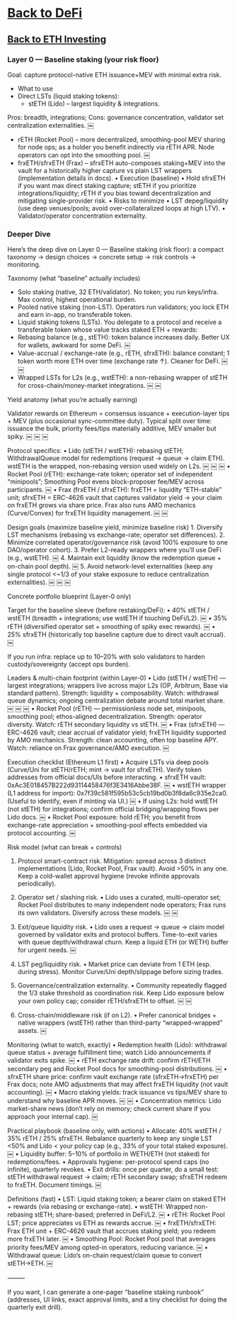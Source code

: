 # [Back to DeFi](defi)

## [Back to ETH Investing](eth_investing)

### Layer 0 — Baseline staking (your risk floor)

Goal: capture protocol-native ETH issuance+MEV with minimal extra risk.
- What to use
- Direct LSTs (liquid staking tokens):
    - stETH (Lido) – largest liquidity & integrations. 

Pros: breadth, integrations; Cons: governance concentration, validator set centralization externalities.  ￼

- rETH (Rocket Pool) – more decentralized, smoothing-pool MEV sharing for node ops; as a holder you benefit indirectly via rETH APR. Node operators can opt into the smoothing pool.  ￼
- frxETH/sfrxETH (Frax) – sfrxETH auto-composes staking+MEV into the vault for a historically higher capture vs plain LST wrappers (implementation details in docs).
	•	Execution (baseline)
	•	Hold sfrxETH if you want max direct staking capture; stETH if you prioritize integrations/liquidity; rETH if you bias toward decentralization and mitigating single-provider risk.
	•	Risks to minimize
	•	LST depeg/liquidity (use deep venues/pools; avoid over-collateralized loops at high LTV).
	•	Validator/operator concentration externality.


### Deeper Dive
Here’s the deep dive on Layer 0 — Baseline staking (risk floor): a compact taxonomy → design choices → concrete setup → risk controls → monitoring.

Taxonomy (what “baseline” actually includes)
-	Solo staking (native, 32 ETH/validator). No token; you run keys/infra. Max control, highest operational burden.
-	Pooled native staking (non-LST). Operators run validators; you lock ETH and earn in-app, no transferable token.
-	Liquid staking tokens (LSTs). You delegate to a protocol and receive a transferable token whose value tracks staked ETH + rewards:
-	Rebasing balance (e.g., stETH): token balance increases daily. Better UX for wallets, awkward for some DeFi.  ￼
-	Value-accrual / exchange-rate (e.g., rETH, sfrxETH): balance constant; 1 token worth more ETH over time (exchange rate ↑). Cleaner for DeFi.  ￼ ￼
-	Wrapped LSTs for L2s (e.g., wstETH): a non-rebasing wrapper of stETH for cross-chain/money-market integrations.  ￼ ￼

Yield anatomy (what you’re actually earning)

Validator rewards on Ethereum = consensus issuance + execution-layer tips + MEV (plus occasional sync-committee duty). Typical split over time: issuance the bulk, priority fees/tips materially additive, MEV smaller but spiky.  ￼ ￼ ￼

Protocol specifics:
	•	Lido (stETH / wstETH): rebasing stETH; WithdrawalQueue model for redemptions (request → queue → claim ETH). wstETH is the wrapped, non-rebasing version used widely on L2s.  ￼ ￼ ￼
	•	Rocket Pool (rETH): exchange-rate token; operator set of independent “minipools”; Smoothing Pool evens block-proposer fee/MEV across participants.  ￼
	•	Frax (frxETH / sfrxETH): frxETH = liquidity “ETH-stable” unit; sfrxETH = ERC-4626 vault that captures validator yield → your claim on frxETH grows via share price. Frax also runs AMO mechanics (Curve/Convex) for frxETH liquidity management.  ￼ ￼

Design goals (maximize baseline yield, minimize baseline risk)
	1.	Diversify LST mechanisms (rebasing vs exchange-rate; operator set differences).
	2.	Minimize correlated operator/governance risk (avoid 100% exposure to one DAO/operator cohort).
	3.	Prefer L2-ready wrappers where you’ll use DeFi (e.g., wstETH).  ￼
	4.	Maintain exit liquidity (know the redemption queue + on-chain pool depth).  ￼
	5.	Avoid network-level externalities (keep any single protocol <~1/3 of your stake exposure to reduce centralization externalities).  ￼ ￼ ￼

Concrete portfolio blueprint (Layer-0 only)

Target for the baseline sleeve (before restaking/DeFi):
	•	40% stETH / wstETH (breadth + integrations; use wstETH if touching DeFi/L2).  ￼
	•	35% rETH (diversified operator set + smoothing of spiky exec rewards).  ￼
	•	25% sfrxETH (historically top baseline capture due to direct vault accrual).  ￼

If you run infra: replace up to 10–20% with solo validators to harden custody/sovereignty (accept ops burden).

Leaders & multi-chain footprint (within Layer-0)
	•	Lido (stETH / wstETH) — largest integrations; wrappers live across major L2s (OP, Arbitrum, Base via standard pattern). Strength: liquidity + composability. Watch: withdrawal queue dynamics; ongoing centralization debate around total market share.  ￼ ￼ ￼
	•	Rocket Pool (rETH) — permissionless node set, minipools, smoothing pool; ethos-aligned decentralization. Strength: operator diversity. Watch: rETH secondary liquidity vs stETH.  ￼
	•	Frax (sfrxETH) — ERC-4626 vault; clear accrual of validator yield; frxETH liquidity supported by AMO mechanics. Strength: clean accounting, often top baseline APY. Watch: reliance on Frax governance/AMO execution.  ￼

Execution checklist (Ethereum L1 first)
	•	Acquire LSTs via deep pools (Curve/Uni for stETH/rETH; mint → vault for sfrxETH). Verify token addresses from official docs/UIs before interacting.
	•	sfrxETH vault: 0xAc3E018457B222d93114458476f3E3416Abbe38F.  ￼
	•	wstETH wrapper (L1 address for import): 0x7f39c581f595b53c5cb19bd0b3f8da6c935e2ca0. (Useful to identify, even if minting via UI.)  ￼
	•	If using L2s: hold wstETH (not stETH) for integrations; confirm official bridging/wrapping flows per Lido docs.  ￼
	•	Rocket Pool exposure: hold rETH; you benefit from exchange-rate appreciation + smoothing-pool effects embedded via protocol accounting.  ￼

Risk model (what can break + controls)

1) Protocol smart-contract risk.
Mitigation: spread across 3 distinct implementations (Lido, Rocket Pool, Frax vault). Avoid >50% in any one. Keep a cold-wallet approval hygiene (revoke infinite approvals periodically).

2) Operator set / slashing risk.
	•	Lido uses a curated, multi-operator set; Rocket Pool distributes to many independent node operators; Frax runs its own validators. Diversify across these models.  ￼ ￼

3) Exit/queue liquidity risk.
	•	Lido uses a request → queue → claim model governed by validator exits and protocol buffers. Time-to-exit varies with queue depth/withdrawal churn. Keep a liquid ETH (or WETH) buffer for urgent needs.  ￼

4) LST peg/liquidity risk.
	•	Market price can deviate from 1 ETH (esp. during stress). Monitor Curve/Uni depth/slippage before sizing trades.

5) Governance/centralization externality.
	•	Community repeatedly flagged the 1/3 stake threshold as coordination risk. Keep Lido exposure below your own policy cap; consider rETH/sfrxETH to offset.  ￼ ￼

6) Cross-chain/middleware risk (if on L2).
	•	Prefer canonical bridges + native wrappers (wstETH) rather than third-party “wrapped-wrapped” assets.  ￼

Monitoring (what to watch, exactly)
	•	Redemption health (Lido): withdrawal queue status + average fulfillment time; watch Lido announcements if validator exits spike.  ￼
	•	rETH exchange rate drift: confirm rETH/ETH secondary peg and Rocket Pool docs for smoothing-pool distributions.  ￼
	•	sfrxETH share price: confirm vault exchange rate (sfrxETH→frxETH) per Frax docs; note AMO adjustments that may affect frxETH liquidity (not vault accounting).  ￼
	•	Macro staking yields: track issuance vs tips/MEV share to understand why baseline APR moves.  ￼ ￼
	•	Concentration metrics: Lido market-share news (don’t rely on memory; check current share if you approach your internal cap).  ￼

Practical playbook (baseline only, with actions)
	•	Allocate: 40% wstETH / 35% rETH / 25% sfrxETH. Rebalance quarterly to keep any single LST <50% and Lido < your policy cap (e.g., 33% of your total staked exposure).  ￼
	•	Liquidity buffer: 5–10% of portfolio in WETH/ETH (not staked) for redemptions/fees.
	•	Approvals hygiene: per-protocol spend caps (no infinite), quarterly revokes.
	•	Exit drills: once per quarter, do a small test: stETH withdrawal request → claim; rETH secondary swap; sfrxETH redeem to frxETH. Document timings.  ￼

Definitions (fast)
	•	LST: Liquid staking token; a bearer claim on staked ETH + rewards (via rebasing or exchange-rate).
	•	wstETH: Wrapped non-rebasing stETH; share-based; preferred in DeFi/L2.  ￼
	•	rETH: Rocket Pool LST; price appreciates vs ETH as rewards accrue.  ￼
	•	frxETH/sfrxETH: Frax ETH unit + ERC-4626 vault that accrues staking yield; you redeem more frxETH later.  ￼
	•	Smoothing Pool: Rocket Pool pool that averages priority fees/MEV among opted-in operators, reducing variance.  ￼
	•	Withdrawal queue: Lido’s on-chain request/claim queue to convert stETH→ETH.  ￼

⸻

If you want, I can generate a one-pager “baseline staking runbook” (addresses, UI links, exact approval limits, and a tiny checklist for doing the quarterly exit drill).

